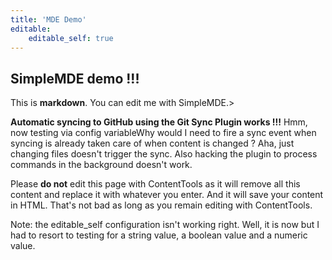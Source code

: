 ```yaml
---
title: 'MDE Demo'
editable:
    editable_self: true
---
```


## SimpleMDE demo !!!

This is **markdown**. You can edit me with SimpleMDE.>

**Automatic syncing to GitHub using the Git Sync Plugin works !!!** Hmm, now testing via config variableWhy would I need to fire a sync event when syncing is already taken care of when content is changed ? Aha, just changing files doesn't trigger the sync. Also hacking the plugin to process commands in the background doesn't work.

Please **do not** edit this page with ContentTools as it will remove all this content and replace it with whatever you enter. And it will save your content in HTML. That's not bad as long as you remain editing with ContentTools.

Note: the editable_self configuration isn't working right. Well, it is now but I had to resort to testing for a string value, a boolean value and a numeric value.